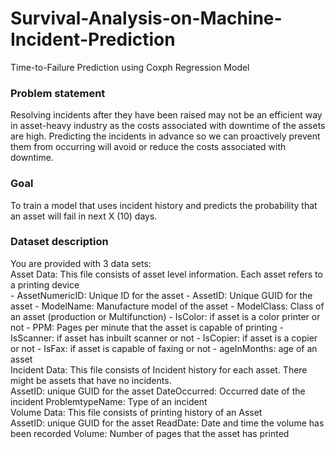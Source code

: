 # Survival-Analysis-on-Machine-Incident-Prediction
Time-to-Failure Prediction using Coxph Regression Model

### Problem statement

Resolving incidents after they have been raised may not be an efficient way in asset-heavy industry as the costs associated with downtime of the assets are high. Predicting the incidents in advance so we can proactively prevent them from occurring will avoid or reduce the costs associated with downtime.

### Goal

To train a model that uses incident history and predicts the probability that an asset will fail in next X (10) days.

### Dataset description

You are provided with 3 data sets:
<br>
Asset Data: This file consists of asset level information. Each asset refers to a printing device
<br>
	- AssetNumericID: Unique ID for the asset
	- AssetID: Unique GUID for the asset
	- ModelName: Manufacture model of the asset
	- ModelClass: Class of an asset (production or Multifunction)
	- IsColor: if asset is a color printer or not
	- PPM: Pages per minute that the asset is capable of printing 
	- IsScanner: if asset has inbuilt scanner or not
	- IsCopier: if asset is a copier or not
	- IsFax: if asset is capable of faxing or not
	- ageInMonths: age of an asset
<br>
Incident Data: This file consists of Incident history for each asset. There might be assets that have no incidents.
<br>
	AssetID: unique GUID for the asset
	DateOccurred: Occurred date of the incident
	ProblemtypeName: Type of an incident
<br>
Volume Data: This file consists of printing history of an Asset
<br>
	AssetID: unique GUID for the asset
	ReadDate: Date and time the volume has been recorded
	Volume: Number of pages that the asset has printed

